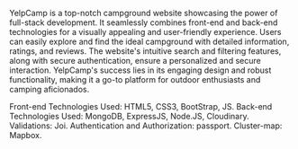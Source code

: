 YelpCamp is a top-notch campground website showcasing the power of full-stack development. It seamlessly combines front-end and back-end technologies for a visually appealing and user-friendly experience. Users can easily explore and find the ideal campground with detailed information, ratings, and reviews. The website's intuitive search and filtering features, along with secure authentication, ensure a personalized and secure interaction. YelpCamp's success lies in its engaging design and robust functionality, making it a go-to platform for outdoor enthusiasts and camping aficionados.

Front-end Technologies Used: HTML5, CSS3, BootStrap, JS.
Back-end Technologies Used: MongoDB, ExpressJS, Node.JS, Cloudinary.
Validations: Joi.
Authentication and Authorization: passport.
Cluster-map: Mapbox.
